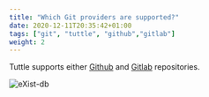 ```yaml
---
title: "Which Git providers are supported?"
date: 2020-12-11T20:35:42+01:00
tags: ["git", "tuttle", "github","gitlab"]
weight: 2
---
```


Tuttle supports either [Github](https://github.com) and [Gitlab](https://about.gitlab.com/) repositories.

![eXist-db](/tuttle-doc/images/types.png)
